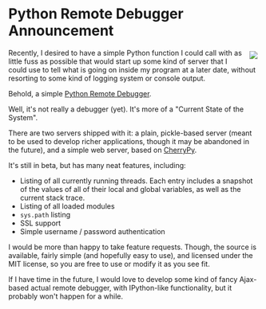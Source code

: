 Python Remote Debugger Announcement
===================================
<div style="margin: 5px; float:right;"><img src="http://m.caswenson.com/images/python_debugger_web_page_v0.2.png" /></div>
Recently, I desired to have a simple Python function I could call with as little fuss as possible that would start up some kind of server that I could use to tell what is going on inside my program at a later date, without resorting to some kind of logging system or console output.

Behold, a simple <a href="http://github.com/swenson/python_remote_debugger">Python Remote Debugger</a>.

Well, it's not really a debugger (yet).  It's more of a "Current State of the System".

There are two servers shipped with it: a plain, pickle-based server (meant to be used to develop richer applications, though it may be abandoned in the future), and a simple web server, based on <a href="http://www.cherrypy.org">CherryPy</a>.

It's still in beta, but has many neat features, including:
<ul>
  <li>Listing of all currently running threads.  Each entry includes a snapshot of the values of all of their local and global variables, as well as the current stack trace.</li>
  <li>Listing of all loaded modules</li>
  <li><code>sys.path</code> listing</li>
  <li>SSL support</li>
  <li>Simple username / password authentication</li>
</ul>

I would be more than happy to take feature requests.  Though, the source is available, fairly simple (and hopefully easy to use), and licensed under the MIT license, so you are free to use or modify it as you see fit.

If I have time in the future, I would love to develop some kind of fancy Ajax-based actual remote debugger, with IPython-like functionality, but it probably won't happen for a while.